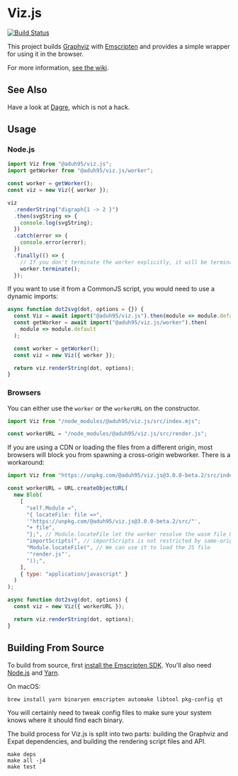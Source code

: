 # Viz.js

[![Build Status](https://travis-ci.org/mdaines/viz.js.svg?branch=master)](https://travis-ci.org/mdaines/viz.js)

This project builds [Graphviz](http://www.graphviz.org) with
[Emscripten](http://kripken.github.io/emscripten-site/) and provides a simple
wrapper for using it in the browser.

For more information, [see the wiki](https://github.com/mdaines/viz.js/wiki).

## See Also

Have a look at [Dagre](https://dagrejs.github.io/), which is not a hack.

## Usage

### Node.js

```js
import Viz from "@aduh95/viz.js";
import getWorker from "@aduh95/viz.js/worker";

const worker = getWorker();
const viz = new Viz({ worker });

viz
  .renderString("digraph{1 -> 2 }")
  .then(svgString => {
    console.log(svgString);
  })
  .catch(error => {
    console.error(error);
  })
  .finally(() => {
    // If you don't terminate the worker explicitly, it will be terminated at the end of process
    worker.terminate();
  });
```

If you want to use it from a CommonJS script, you would need to use a dynamic
imports:

```js
async function dot2svg(dot, options = {}) {
  const Viz = await import("@aduh95/viz.js").then(module => module.default);
  const getWorker = await import("@aduh95/viz.js/worker").then(
    module => module.default
  );

  const worker = getWorker();
  const viz = new Viz({ worker });

  return viz.renderString(dot, options);
}
```

### Browsers

You can either use the `worker` or the `workerURL` on the constructor.

```js
import Viz from "/node_modules/@aduh95/viz.js/src/index.mjs";

const workerURL = "/node_modules/@aduh95/viz.js/src/render.js";
```

If you are using a CDN or loading the files from a different origin, most
browsers will block you from spawning a cross-origin webworker. There is a
workaround:

```js
import Viz from "https://unpkg.com/@aduh95/viz.js@3.0.0-beta.2/src/index.mjs";

const workerURL = URL.createObjectURL(
  new Blob(
    [
      "self.Module =",
      "{ locateFile: file =>",
      '"https://unpkg.com/@aduh95/viz.js@3.0.0-beta.2/src/"',
      "+ file",
      "};", // Module.locateFile let the worker resolve the wasm file URL
      "importScripts(", // importScripts is not restricted by same-origin policy
      "Module.locateFile(", // We can use it to load the JS file
      '"render.js"',
      "));",
    ],
    { type: "application/javascript" }
  )
);

async function dot2svg(dot, options) {
  const viz = new Viz({ workerURL });

  return viz.renderString(dot, options);
}
```

## Building From Source

To build from source, first
[install the Emscripten SDK](http://kripken.github.io/emscripten-site/docs/getting_started/index.html).
You'll also need [Node.js](https://nodejs.org/) and [Yarn](https://yarnpkg.com).

On macOS:

```shell
brew install yarn binaryen emscripten automake libtool pkg-config qt
```

You will certainly need to tweak config files to make sure your system knows
where it should find each binary.

The build process for Viz.js is split into two parts: building the Graphviz and
Expat dependencies, and building the rendering script files and API.

    make deps
    make all -j4
    make test
